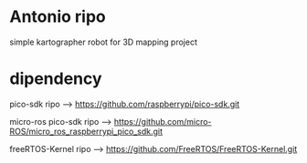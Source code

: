 # Antonio ripo
simple kartographer robot for 3D mapping project

# dipendency
pico-sdk ripo --> https://github.com/raspberrypi/pico-sdk.git

micro-ros pico-sdk ripo --> https://github.com/micro-ROS/micro_ros_raspberrypi_pico_sdk.git

freeRTOS-Kernel ripo --> https://github.com/FreeRTOS/FreeRTOS-Kernel.git
